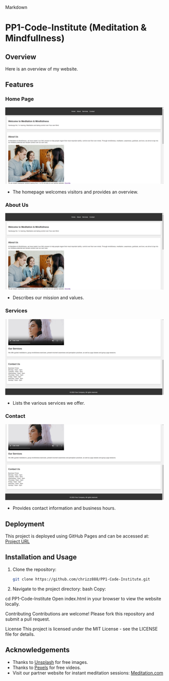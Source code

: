 Markdown
# PP1-Code-Institute (Meditation & Mindfullness)

## Overview
Here is an overview of my website.

## Features

### Home Page
![Home Page](assets/css/images/Home%20&%20About%20Section.png)
- The homepage welcomes visitors and provides an overview.

### About Us
![About Us](assets/css/images/Home%20&%20About%20Section.png)
- Describes our mission and values.

### Services
![Services](assets/css/images/Services%20&%20Contact%20Section.png)
- Lists the various services we offer.

### Contact
![Contact](assets/css/images/Services%20&%20Contact%20Section.png)
- Provides contact information and business hours.

## Deployment
This project is deployed using GitHub Pages and can be accessed at:
[Project URL](https://chrizz888.github.io/PP1-Code-Institute/)

## Installation and Usage
1. Clone the repository:
   ```bash
   git clone https://github.com/chrizz888/PP1-Code-Institute.git

  2. Navigate to the project directory:
bash
Copy:

cd PP1-Code-Institute
Open index.html in your browser to view the website locally.

Contributing
Contributions are welcome! Please fork this repository and submit a pull request.

License
This project is licensed under the MIT License - see the LICENSE file for details.

## Acknowledgements
- Thanks to [Unsplash](https://unsplash.com/) for free images.
- Thanks to [Pexels](https://www.pexels.com/) for free videos.
- Visit our partner website for instant meditation sessions: [Meditation.com](https://www.meditation.com)

